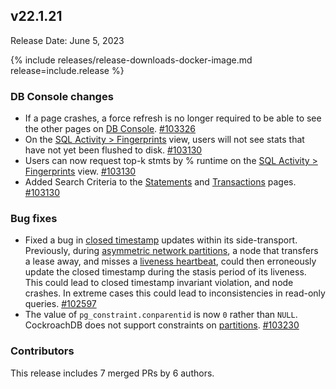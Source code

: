 ## v22.1.21

Release Date: June 5, 2023

{% include releases/release-downloads-docker-image.md release=include.release %}

<h3 id="v22-1-21-db-console-changes">DB Console changes</h3>

- If a page crashes, a force refresh is no longer required to be able to see the other pages on [DB Console](https://www.cockroachlabs.com/docs/v22.1/ui-overview). [#103326][#103326]
- On the [SQL Activity > Fingerprints](https://www.cockroachlabs.com/docs/v22.1/ui-statements-page#sql-statement-fingerprints) view, users will not see stats that have not yet been flushed to disk. [#103130][#103130]
- Users can now request top-k stmts by % runtime on the [SQL Activity > Fingerprints](https://www.cockroachlabs.com/docs/v22.1/ui-overview#sql-activity) view. [#103130][#103130]
- Added Search Criteria to the [Statements](https://www.cockroachlabs.com/docs/v22.1/ui-statements-page) and [Transactions](https://www.cockroachlabs.com/docs/v22.1/ui-transactions-page) pages. [#103130][#103130]

<h3 id="v22-1-21-bug-fixes">Bug fixes</h3>

- Fixed a bug in [closed timestamp](https://www.cockroachlabs.com/docs/v22.1/architecture/transaction-layer#closed-timestamps) updates within its side-transport. Previously, during [asymmetric network partitions](https://www.cockroachlabs.com/docs/v22.1/cluster-setup-troubleshooting#network-partition), a node that transfers a lease away, and misses a [liveness heartbeat](../v22.1/architecture/replication-layer.html#epoch-based-leases-table-data), could then erroneously update the closed timestamp during the stasis period of its liveness. This could lead to closed timestamp invariant violation, and node crashes. In extreme cases this could lead to inconsistencies in read-only queries. [#102597][#102597]
- The value of `pg_constraint.conparentid` is now `0` rather than `NULL`. CockroachDB does not support constraints on [partitions](https://www.cockroachlabs.com/docs/v22.1/partitioning). [#103230][#103230]

<div class="release-note-contributors" markdown="1">

<h3 id="v22-1-21-contributors">Contributors</h3>

This release includes 7 merged PRs by 6 authors.

</div>

[#102597]: https://github.com/cockroachdb/cockroach/pull/102597
[#103130]: https://github.com/cockroachdb/cockroach/pull/103130
[#103230]: https://github.com/cockroachdb/cockroach/pull/103230
[#103326]: https://github.com/cockroachdb/cockroach/pull/103326
